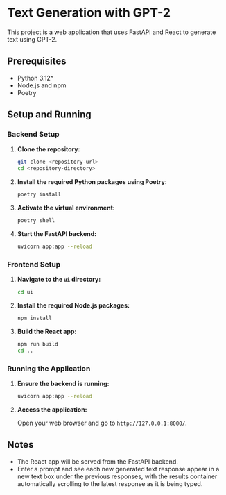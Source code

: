  
# Text Generation with GPT-2

This project is a web application that uses FastAPI and React to generate text using GPT-2.

## Prerequisites

- Python 3.12^
- Node.js and npm
- Poetry

## Setup and Running

### Backend Setup

1. **Clone the repository:**

   ```bash
   git clone <repository-url>
   cd <repository-directory>
   ```

2. **Install the required Python packages using Poetry:**

   ```bash
   poetry install
   ```

3. **Activate the virtual environment:**

   ```bash
   poetry shell
   ```

4. **Start the FastAPI backend:**

   ```bash
   uvicorn app:app --reload
   ```

### Frontend Setup

1. **Navigate to the `ui` directory:**

   ```bash
   cd ui
   ```

2. **Install the required Node.js packages:**

   ```bash
   npm install
   ```

3. **Build the React app:**

   ```bash
   npm run build
   cd ..
   ```

### Running the Application

1. **Ensure the backend is running:**

   ```bash
   uvicorn app:app --reload
   ```

2. **Access the application:**

   Open your web browser and go to `http://127.0.0.1:8000/`.

## Notes

- The React app will be served from the FastAPI backend.
- Enter a prompt and see each new generated text response appear in a new text box under the previous responses, with the results container automatically scrolling to the latest response as it is being typed.
